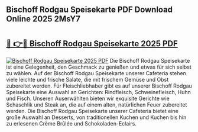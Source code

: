 ## Bischoff Rodgau Speisekarte PDF Download Online 2025 2MsY7

# <h2><a href="http://gc8m6l.nevu.top/?p=Bischoff+Rodgau+Speisekarte">🔗 👉🔴 Bischoff Rodgau Speisekarte 2025 PDF</a></h2>

[![Bischoff Rodgau Speisekarte 2025 PDF](https://i.imgur.com/dBaPXMq.png)](http://gc8m6l.nevu.top/?p=Bischoff+Rodgau+Speisekarte)
Die Bischoff Rodgau Speisekarte ist eine Gelegenheit, den Geschmack zu genießen und etwas für sich selbst zu wählen. Auf der Bischoff Rodgau Speisekarte unserer Cafeteria stehen viele leichte und frische Salate, die mit frischem Gemüse und Obst zubereitet werden. Für Fleischliebhaber gibt es auf unserer Bischoff Rodgau Speisekarte eine Auswahl an Gerichten: Rindfleisch, Schweinefleisch, Huhn und Fisch. Unseren Auserwählten bieten wir exquisite Gerichte wie Schaschlik und Steak an, die auf einem alten, natürlichen Feuer zubereitet werden. Die Bischoff Rodgau Speisekarte unserer Cafeteria bietet eine große Auswahl an Desserts, von traditionellen Kuchen und Kuchen bis hin zu erlesenen Crème Brûlée und Schokoladen-Eclairs.
